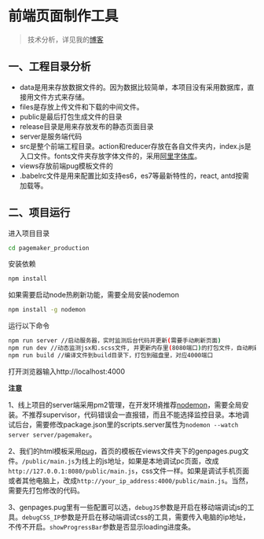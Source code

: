 # 前端页面制作工具

> 技术分析，详见我的[博客](https://www.wty90.com/2018/01/11/pagemaker/)

## 一、工程目录分析
* data是用来存放数据文件的。因为数据比较简单，本项目没有采用数据库，直接用文件方式来存储。
* files是存放上传文件和下载的中间文件。
* public是最后打包生成文件的目录
* release目录是用来存放发布的静态页面目录
* server是服务端代码
* src是整个前端工程目录。action和reducer存放在各自文件夹内，index.js是入口文件。fonts文件夹存放字体文件的，采用[阿里字体库](iconfont.cn)。
* views存放前端pug模板文件的
* .babelrc文件是用来配置比如支持es6，es7等最新特性的，react, antd按需加载等。  

## 二、项目运行
进入项目目录
```bash
cd pagemaker_production
```
安装依赖
```bash
npm install
```
如果需要启动node热刷新功能，需要全局安装nodemon
```bash
npm install -g nodemon
```
运行以下命令
```bash
npm run server //启动服务器，实时监测后台代码并更新(需要手动刷新页面)
npm run dev //动态监测jsx和.scss文件, 并更新内存里(8080端口)的打包文件，自动刷新页面
npm run build //编译文件到build目录下，打包到磁盘里，对应4000端口
```
打开浏览器输入http://localhost:4000

**注意**  

1、线上项目的server端采用pm2管理，在开发环境推荐[nodemon](https://github.com/remy/nodemon/)，需要全局安装。不推荐supervisor，代码错误会一直报错，而且不能选择监控目录。本地调试后台，需要修改package.json里的scripts.server属性为`nodemon --watch server server/pagemaker`。

2、我们的html模板采用[pug](https://pugjs.org/api/getting-started.html)，首页的模板在views文件夹下的genpages.pug文件。`/public/main.js`为线上的js地址，如果是本地调试pc页面，改成`http://127.0.0.1:8080/public/main.js`，css文件一样。如果是调试手机页面或者其他电脑上，改成`http://your_ip_address:4000/public/main.js`。当然，需要先打包修改的代码。

3、genpages.pug里有一些配置可以选，`debugJS`参数是开启在移动端调试js的工具。`debugCSS_IP`参数是开启在移动端调试css的工具，需要传入电脑的ip地址，不传不开启。`showProgressBar`参数是否显示loading进度条。